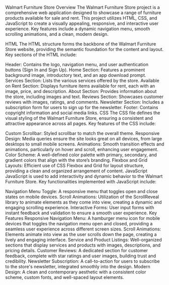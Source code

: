 Walmart Furniture Store
Overview
The Walmart Furniture Store project is a comprehensive web application designed to showcase a range of furniture products available for sale and rent. This project utilizes HTML, CSS, and JavaScript to create a visually appealing, responsive, and interactive user experience. Key features include a dynamic navigation menu, smooth scrolling animations, and a clean, modern design.

HTML
The HTML structure forms the backbone of the Walmart Furniture Store website, providing the semantic foundation for the content and layout. Key sections of the HTML include:

Header: Contains the logo, navigation menu, and user authentication buttons (Sign In and Sign Up).
Home Section: Features a prominent background image, introductory text, and an app download prompt.
Services Section: Lists the various services offered by the store.
Available on Rent Section: Displays furniture items available for rent, each with an image, price, and description.
About Section: Provides information about the store, including images and text.
Reviews Section: Showcases customer reviews with images, ratings, and comments.
Newsletter Section: Includes a subscription form for users to sign up for the newsletter.
Footer: Contains copyright information and social media links.
CSS
The CSS file defines the visual styling of the Walmart Furniture Store, ensuring a consistent and attractive appearance across all pages. Key features of the CSS include:

Custom Scrollbar: Styled scrollbar to match the overall theme.
Responsive Design: Media queries ensure the site looks great on all devices, from large desktops to small mobile screens.
Animations: Smooth transition effects and animations, particularly on hover and scroll, enhancing user engagement.
Color Scheme: A well-defined color palette with primary, secondary, and gradient colors that align with the store’s branding.
Flexbox and Grid Layouts: Efficient use of CSS Flexbox and Grid for layout structure, providing a clean and organized arrangement of content.
JavaScript
JavaScript is used to add interactivity and dynamic behavior to the Walmart Furniture Store. Key functionalities implemented with JavaScript include:

Navigation Menu Toggle: A responsive menu that toggles open and close states on mobile devices.
Scroll Animations: Utilization of the ScrollReveal library to animate elements as they come into view, creating a dynamic and engaging scrolling experience.
Interactive Forms: User input forms with instant feedback and validation to ensure a smooth user experience.
Key Features
Responsive Navigation Menu: A hamburger menu icon for mobile devices that toggles the navigation menu open and closed, providing a seamless user experience across different screen sizes.
Scroll Animations: Elements animate into view as the user scrolls down the page, creating a lively and engaging interface.
Service and Product Listings: Well-organized sections that display services and products with images, descriptions, and pricing details.
Customer Reviews: A dedicated section for customer feedback, complete with star ratings and user images, building trust and credibility.
Newsletter Subscription: A call-to-action for users to subscribe to the store's newsletter, integrated smoothly into the design.
Modern Design: A clean and contemporary aesthetic with a consistent color scheme, custom fonts, and well-spaced layout elements.
